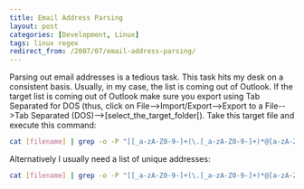 ```yaml
---
title: Email Address Parsing
layout: post
categories: [Development, Linux]
tags: linux regex
redirect_from: /2007/07/email-address-parsing/
---
```


Parsing out email addresses is a tedious task.  This task hits my desk on a consistent basis.  Usually, in my case, the list is coming out of Outlook.  If the target list is coming out of Outlook make sure you export using Tab Separated for DOS (thus, click on File&#45;&#45;&#62;Import/Export-->Export to a File&#45;&#45;&#62;Tab Separated (DOS)&#45;&#45;&#62;&#91;select_the_target_folder&#91;).  Take this target file and execute this command&#58;

```bash
cat [filename] | grep -o -P "[[_a-zA-Z0-9-]+(\.[_a-zA-Z0-9-]+)*@[a-zA-Z0-9-]+(\.[a-zA-Z0-9-]+)*\.(local|aero|coop|info|museum|name|([0-9]{ 1,3})|([a-zA-Z]{2,3}))]*"
```

Alternatively I usually need a list of unique addresses&#58;

```bash
cat [filename] | grep -o -P "[[_a-zA-Z0-9-]+(\.[_a-zA-Z0-9-]+)*@[a-zA-Z0-9-]+(\.[a-zA-Z0-9-]+)*\.(local|aero|coop|info|museum|name|([0-9]{ 1,3})|([a-zA-Z]{2,3}))]*" | sort -u
```